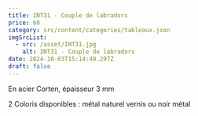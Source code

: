 ```yaml
---
title: INT31 - Couple de labradors
price: 60
category: src/content/categories/tableaux.json
imgSrcList:
  - src: /asset/INT31.jpg
    alt: INT31 - Couple de labradors
date: 2024-10-03T15:14:49.297Z
draft: false
---
```


En acier Corten, épaisseur 3 mm

2 Coloris disponibles : métal naturel vernis ou noir métal
